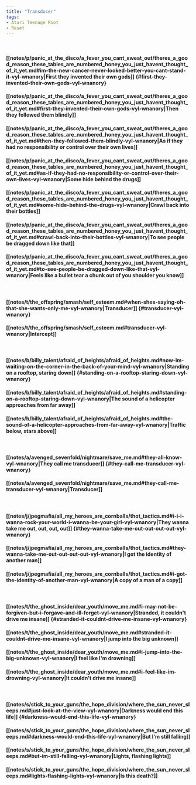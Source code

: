 ```yaml
---
title: "Transducer"
tags:
- Atari Teenage Riot
- Reset
---
```

&nbsp;
#### [[notes/p/panic_at_the_disco/a_fever_you_cant_sweat_out/theres_a_good_reason_these_tables_are_numbered_honey_you_just_havent_thought_of_it_yet.md#im-the-new-cancer-never-looked-better-you-cant-stand-it-vyl-wnanory|First they invented their own gods]] {#first-they-invented-their-own-gods-vyl-wnanory}
#### [[notes/p/panic_at_the_disco/a_fever_you_cant_sweat_out/theres_a_good_reason_these_tables_are_numbered_honey_you_just_havent_thought_of_it_yet.md#first-they-invented-their-own-gods-vyl-wnanory|Then they followed them blindly]]
#### [[notes/p/panic_at_the_disco/a_fever_you_cant_sweat_out/theres_a_good_reason_these_tables_are_numbered_honey_you_just_havent_thought_of_it_yet.md#then-they-followed-them-blindly-vyl-wnanory|As if they had no responsibility or control over their own lives]]
#### [[notes/p/panic_at_the_disco/a_fever_you_cant_sweat_out/theres_a_good_reason_these_tables_are_numbered_honey_you_just_havent_thought_of_it_yet.md#as-if-they-had-no-responsibility-or-control-over-their-own-lives-vyl-wnanory|Some hide behind the drugs]]
#### [[notes/p/panic_at_the_disco/a_fever_you_cant_sweat_out/theres_a_good_reason_these_tables_are_numbered_honey_you_just_havent_thought_of_it_yet.md#some-hide-behind-the-drugs-vyl-wnanory|Crawl back into their bottles]]
#### [[notes/p/panic_at_the_disco/a_fever_you_cant_sweat_out/theres_a_good_reason_these_tables_are_numbered_honey_you_just_havent_thought_of_it_yet.md#crawl-back-into-their-bottles-vyl-wnanory|To see people be dragged down like that]]
#### [[notes/p/panic_at_the_disco/a_fever_you_cant_sweat_out/theres_a_good_reason_these_tables_are_numbered_honey_you_just_havent_thought_of_it_yet.md#to-see-people-be-dragged-down-like-that-vyl-wnanory|Feels like a bullet tear a chunk out of you shoulder you know]]
&nbsp;
#### [[notes/t/the_offspring/smash/self_esteem.md#when-shes-saying-oh-that-she-wants-only-me-vyl-wnanory|Transducer]] {#transducer-vyl-wnanory}
#### [[notes/t/the_offspring/smash/self_esteem.md#transducer-vyl-wnanory|Intercept]]
&nbsp;
#### [[notes/b/billy_talent/afraid_of_heights/afraid_of_heights.md#now-im-waiting-on-the-corner-in-the-back-of-your-mind-vyl-wnanory|Standing on a rooftop, staring down]] {#standing-on-a-rooftop-staring-down-vyl-wnanory}
#### [[notes/b/billy_talent/afraid_of_heights/afraid_of_heights.md#standing-on-a-rooftop-staring-down-vyl-wnanory|The sound of a helicopter approaches from far away]]
#### [[notes/b/billy_talent/afraid_of_heights/afraid_of_heights.md#the-sound-of-a-helicopter-approaches-from-far-away-vyl-wnanory|Traffic below, stars above]]
&nbsp;
#### [[notes/a/avenged_sevenfold/nightmare/save_me.md#they-all-know-vyl-wnanory|They call me transducer]] {#they-call-me-transducer-vyl-wnanory}
#### [[notes/a/avenged_sevenfold/nightmare/save_me.md#they-call-me-transducer-vyl-wnanory|Transducer]]
&nbsp;
#### [[notes/j/jpegmafia/all_my_heroes_are_cornballs/thot_tactics.md#i-i-i-wanna-rock-your-world-i-wanna-be-your-girl-vyl-wnanory|They wanna take me out, out, out, out]] {#they-wanna-take-me-out-out-out-out-vyl-wnanory}
#### [[notes/j/jpegmafia/all_my_heroes_are_cornballs/thot_tactics.md#they-wanna-take-me-out-out-out-out-vyl-wnanory|I got the identity of another man]]
#### [[notes/j/jpegmafia/all_my_heroes_are_cornballs/thot_tactics.md#i-got-the-identity-of-another-man-vyl-wnanory|A copy of a man of a copy]]
&nbsp;
#### [[notes/t/the_ghost_inside/dear_youth/move_me.md#i-may-not-be-forgiven-but-i-forgave-and-ill-forget-vyl-wnanory|Stranded, it couldn't drive me insane]] {#stranded-it-couldnt-drive-me-insane-vyl-wnanory}
#### [[notes/t/the_ghost_inside/dear_youth/move_me.md#stranded-it-couldnt-drive-me-insane-vyl-wnanory|I jump into the big unknown]]
#### [[notes/t/the_ghost_inside/dear_youth/move_me.md#i-jump-into-the-big-unknown-vyl-wnanory|I feel like I'm drowning]]
#### [[notes/t/the_ghost_inside/dear_youth/move_me.md#i-feel-like-im-drowning-vyl-wnanory|It couldn't drive me insane]]
&nbsp;
#### [[notes/s/stick_to_your_guns/the_hope_division/where_the_sun_never_sleeps.md#just-look-at-the-view-vyl-wnanory|Darkness would end this life]] {#darkness-would-end-this-life-vyl-wnanory}
#### [[notes/s/stick_to_your_guns/the_hope_division/where_the_sun_never_sleeps.md#darkness-would-end-this-life-vyl-wnanory|But I'm still falling]]
#### [[notes/s/stick_to_your_guns/the_hope_division/where_the_sun_never_sleeps.md#but-im-still-falling-vyl-wnanory|Lights, flashing lights]]
#### [[notes/s/stick_to_your_guns/the_hope_division/where_the_sun_never_sleeps.md#lights-flashing-lights-vyl-wnanory|Is this death?]]
